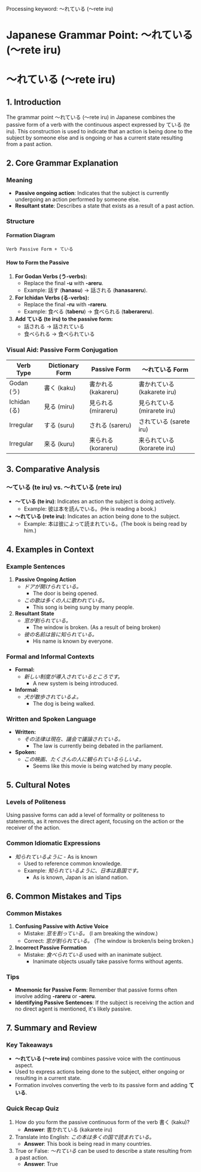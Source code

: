 Processing keyword: ～れている (〜rete iru)
# Japanese Grammar Point: ～れている (〜rete iru)
# ～れている (〜rete iru)
## 1. Introduction
The grammar point ～れている (〜rete iru) in Japanese combines the passive form of a verb with the continuous aspect expressed by ている (te iru). This construction is used to indicate that an action is being done to the subject by someone else and is ongoing or has a current state resulting from a past action.
## 2. Core Grammar Explanation
### Meaning
- **Passive ongoing action**: Indicates that the subject is currently undergoing an action performed by someone else.
- **Resultant state**: Describes a state that exists as a result of a past action.
### Structure
#### Formation Diagram
```plaintext
Verb Passive Form + ている
```
#### How to Form the Passive
1. **For Godan Verbs (う-verbs):**
   - Replace the final **-u** with **-areru**.
   - Example: 話す (**hanasu**) → 話される (**hanasareru**).
2. **For Ichidan Verbs (る-verbs):**
   - Replace the final **-ru** with **-rareru**.
   - Example: 食べる (**taberu**) → 食べられる (**taberareru**).
3. **Add ている (te iru) to the passive form:**
   - 話される → 話されている
   - 食べられる → 食べられている
### Visual Aid: Passive Form Conjugation
| Verb Type   | Dictionary Form | Passive Form    | ～れている Form      |
|-------------|-----------------|-----------------|---------------------|
| Godan (う)   | 書く (kaku)     | 書かれる (kakareru) | 書かれている (kakarete iru) |
| Ichidan (る) | 見る (miru)     | 見られる (mirareru) | 見られている (mirarete iru) |
| Irregular   | する (suru)     | される (sareru)     | されている (sarete iru)   |
| Irregular   | 来る (kuru)     | 来られる (korareru)| 来られている (korarete iru)|
## 3. Comparative Analysis
### ～ている (te iru) vs. ～れている (rete iru)
- **～ている (te iru)**: Indicates an action the subject is doing actively.
  - Example: 彼は本を読んでいる。(He is reading a book.)
- **～れている (rete iru)**: Indicates an action being done to the subject.
  - Example: 本は彼によって読まれている。(The book is being read by him.)
## 4. Examples in Context
### Example Sentences
1. **Passive Ongoing Action**
   - *ドアが開けられている。*
     - The door is being opened.
   - *この歌は多くの人に歌われている。*
     - This song is being sung by many people.
2. **Resultant State**
   - *窓が割られている。*
     - The window is broken. (As a result of being broken)
   - *彼の名前は皆に知られている。*
     - His name is known by everyone.
### Formal and Informal Contexts
- **Formal:**
  - *新しい制度が導入されているところです。*
    - A new system is being introduced.
- **Informal:**
  - *犬が散歩されているよ。*
    - The dog is being walked.
### Written and Spoken Language
- **Written:**
  - *その法律は現在、議会で議論されている。*
    - The law is currently being debated in the parliament.
- **Spoken:**
  - *この映画、たくさんの人に観られているらしいよ。*
    - Seems like this movie is being watched by many people.
## 5. Cultural Notes
### Levels of Politeness
Using passive forms can add a level of formality or politeness to statements, as it removes the direct agent, focusing on the action or the receiver of the action.
### Common Idiomatic Expressions
- *知られているように* - As is known
  - Used to reference common knowledge.
  - Example: *知られているように、日本は島国です。*
    - As is known, Japan is an island nation.
## 6. Common Mistakes and Tips
### Common Mistakes
1. **Confusing Passive with Active Voice**
   - Mistake: *窓を割っている。* (I am breaking the window.)
   - Correct: *窓が割られている。* (The window is broken/is being broken.)
2. **Incorrect Passive Formation**
   - Mistake: *食べられている* used with an inanimate subject.
     - Inanimate objects usually take passive forms without agents.
### Tips
- **Mnemonic for Passive Form**: Remember that passive forms often involve adding **-rareru** or **-areru**.
- **Identifying Passive Sentences**: If the subject is receiving the action and no direct agent is mentioned, it's likely passive.
## 7. Summary and Review
### Key Takeaways
- **～れている (〜rete iru)** combines passive voice with the continuous aspect.
- Used to express actions being done to the subject, either ongoing or resulting in a current state.
- Formation involves converting the verb to its passive form and adding **ている**.
### Quick Recap Quiz
1. How do you form the passive continuous form of the verb 書く (kaku)?
   - **Answer**: 書かれている (kakarete iru)
2. Translate into English: *この本は多くの国で読まれている。*
   - **Answer**: This book is being read in many countries.
3. True or False: *～れている* can be used to describe a state resulting from a past action.
   - **Answer**: True
